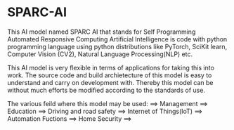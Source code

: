 # SPARC-AI
This AI model named SPARC AI that stands for Self Programming Automated Responsive Computing Artificial Intelligence is code with python programming language using python distributions like PyTorch, SciKit learn, Computer Vision (CV2), Natural Language Processing(NLP) etc. 

This AI model is very flexible in terms of applications for taking this into work. The source code and build archietecture of this model is easy to understand and carry on development with. Thereby this model can be without much efforts be modified according to the standards of use.

The various feild where this model may be used:
==> Management
==> Education
==> Driving and road safety
==> Internet of Things(IoT)
==> Automation Fuctions
==> Home Security
==> 
